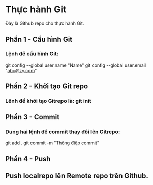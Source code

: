 # Thực hành Git
Đây là Github repo cho thực hành Git.
## Phần 1 - Cấu hình Git
### Lệnh để cấu hình Git:

git config --global user.name "Name"
git config --global user.email "abc@zy.com"

## Phần 2 - Khởi tạo Git repo
### Lênh để khởi tạo Gitrepo là: git init
## Phần 3 - Commit
### Dung hai lệnh để commit thay đổi lên Gitrepo:

git add .
git commit -m "Thông điệp commit"

## Phần 4 - Push
## Push localrepo lên Remote repo trên Github.
